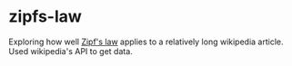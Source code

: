 # zipfs-law

Exploring how well [Zipf's law](https://en.wikipedia.org/wiki/Zipf%27s_law) applies to a relatively long wikipedia article. 
Used wikipedia's API to get data.
